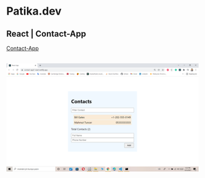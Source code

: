 # Patika.dev

## React | Contact-App


<a href="http://contact-app1-react.netlify.app" target="_blank">Contact-App</a>


<br>

<img src= "./img/readme.png">

